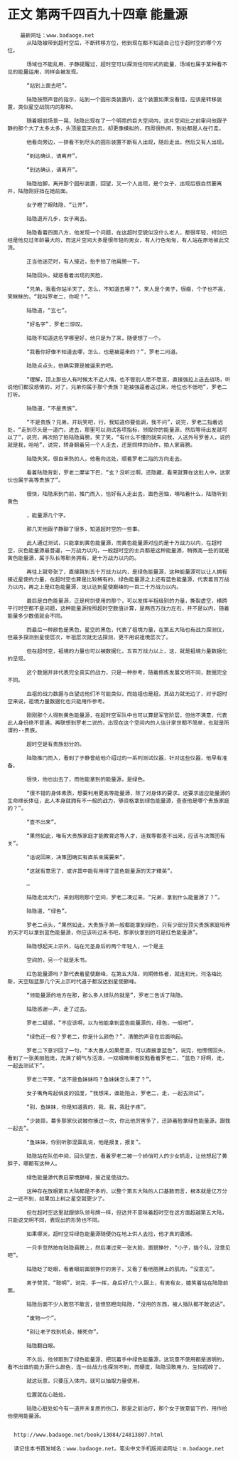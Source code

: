 # 正文 第两千四百九十四章 能量源
        最新网址：www.badaoge.net
          从陆隐被带到超时空后，不断转移方位，他到现在都不知道自己位于超时空的哪个方位。
      
          场域也不能乱用，子静提醒过，超时空可以探测任何形式的能量，场域也属于某种看不见的能量运用，同样会被发现。
      
          “站到上面去吧”。
      
          陆隐按照声音的指示，站到一个圆形类装置内，这个装置如果没看错，应该是转移装置，类似星空战院内的那种。
      
          随着眼前场景一晃，陆隐出现在了一个明亮的巨大空间内，这片空间比之前审问他跟子静的那个大了太多太多，头顶是蓝天白云，却更像模拟的，四周很热闹，到处都是人在行走。
      
          他看向旁边，一排看不到尽头的圆形装置不断有人出现，随后走出，然后又有人出现。
      
          “到达确认，请离开”。
      
          “到达确认，请离开”。
      
          陆隐抬脚，离开那个圆形装置，回望，又一个人出现，是个女子，出现后很自然要离开，陆隐刚好挡在她前面。
      
          女子瞪了眼陆隐，“让开”。
      
          陆隐退开几步，女子离去。
      
          陆隐看着四面八方，他发现一个问题，在这超时空貌似没什么老人，都很年轻，柯剑已经是他见过年龄最大的，而这片空间大多是很年轻的男女，有人行色匆匆，有人站在原地彼此交流。
      
          正当他迷茫时，有人接近，抬手拍了他肩膀一下。
      
          陆隐回头，疑惑看着出现的笑脸。
      
          “兄弟，我看你站半天了，怎么，不知道去哪？”，来人是个男子，很瘦，个子也不高，笑眯眯的，“我叫罗老二，你呢？”。
      
          陆隐道，“玄七”。
      
          “好名字”，罗老二惊叹。
      
          陆隐不知道这名字哪里好，他只是为了来，随便想了一个。
      
          “我看你好像不知道去哪，怎么，也是被逼来的？”，罗老二问道。
      
          陆隐点点头，他确实算是被逼来的吧。
      
          “理解，顶上那些人有时候太不近人情，也不管别人愿不愿意，直接强拉上送去战场，听说他们都没感情的，对了，兄弟你属于那个贵族？能被强逼着送过来，地位也不低吧”，罗老二打听。
      
          陆隐道，“不是贵族”。
      
          “不是贵族？兄弟，开玩笑吧，行，我知道你要低调，我不问”，说完，罗老二指着远处，“走到尽头是一道门，进去，那里可以测试各项指标，领取你的能量源，然后等待出发就可以了”，说完，再次拍了拍陆隐肩膀，笑了笑，“有什么不懂的就来问我，人送外号罗善人，说的就是我，哈哈”，说完，转身朝着另一个人走去，还是同样的动作，拍人家肩膀。
      
          陆隐失笑，很自来熟的人，他看向远处，顺着罗老二指的方向走去。
      
          看着陆隐背影，罗老二摩挲下巴，“玄？没听过啊，还隐藏，看来就算在这批人中，这家伙也属于高等贵族了”。
      
          很快，陆隐来到门前，推门而入，恰好有人走出去，面色苦恼，嘀咕着什么，陆隐听到黄色
      
          ，能量源几个字。
      
          那几天他跟子静聊了很多，知道超时空的一些事。
      
          此人通过测试，只能拿到黄色能量源，而黄色能量源对应的是十万战力以内，在超时空，灰色能量源最普遍，一万战力以内，一般超时空的士兵都是这种能量源，稍微高一些的就是黄色能量源，属于队长等职务拥有，是十万战力以内的。
      
          再往上就夸张了，直接跳到五十万战力以内，是绿色能量源，这种能量源可以让人拥有接近星使的力量，在超时空也算是比较稀有的，绿色能量源之上还有蓝色能量源，代表着百万战力以内，再之上是红色能量源，足以达到星使巅峰的一百二十万战力以内。
      
          最后是白色能量源，正是柯剑使用的那个，可以发挥半祖级别的力量，撕裂虚空，横跨平行时空都不是问题，这种能量源按照超时空数值计算，是两百万战力左右，并不是以内，随着能量多少数值就会不同。
      
          而最后一种颜色是黑色，星空的黑色，代表了祖境力量，在第五大陆也有战力探测仪，但最多探测到星使层次，半祖层次就无法探测，更不用说祖境层次了。
      
          但在超时空，祖境的力量也可以被数据化，五百万战力以上，这，就是祖境力量数据化的呈现。
      
          这个数据并非代表完全真实的战力，只是一种参考，随着修炼发展文明不同，数据完全不同。
      
          血祖的战力数据与白望远他们不可能类似，而始祖也是祖，其战力就无边了，对于超时空来说，祖境力量数据化也只能用作参考。
      
          刚刚那个人得到黄色能量源，在超时空军队中也可以算是军官阶层，但他不满意，代表此人身份绝不普通，再联想到罗老二说的，出现在这个空间内的人估计家世都不简单，也就是所谓的--贵族。
      
          超时空是有贵族划分的。
      
          陆隐推门而入，看到了子静曾给他介绍过的一系列测试仪器，针对这些仪器，他早有准备。
      
          很快，他也出去了，而他能拿到的能量源，是绿色。
      
          “很不错的身体素质，想要利用更高等能量源，除了对身体的要求，还要求适应能量源的生命绵长体征，此人本身就拥有不一般的战力，够资格拿到绿色能量源，查查他是哪个贵族家庭的？”。
      
          “查不出来”。
      
          “果然如此，唯有大贵族家庭才能教育这等人才，连我等都查不出来，应该与决策团有关”。
      
          “话说回来，决策团确实有直系亲属要来”。
      
          “这就有意思了，或许其中能有用得了蓝色能量源的天才精英”。
      
          …
      
          陆隐走出大门，来到刚刚那个空间，罗老二凑过来，“兄弟，拿到什么能量源了？”。
      
          陆隐道，“绿色”。
      
          罗老二点头，“果然如此，大贵族子弟一般都能拿到绿色，只有少部分顶尖贵族家庭培养的天才可以拿到蓝色能量源，你应该听过禾书吧，那家伙拿到的可是红色能量源”。
      
          陆隐想起天上宗外，站在元圣身后的两个年轻人，一个是主
      
          空间的，另一个就是禾书。
      
          红色能量源吗？那代表着星使巅峰，在第五大陆，同期修炼者，就连初元，河洛梅比斯，天空珈蓝那几个天上宗时代道子都没达到星使巅峰。
      
          “领能量源的地方在那，那么多人排队的就是”，罗老二告诉了陆隐。
      
          陆隐感谢一声，走了过去。
      
          罗老二疑惑，“不应该啊，以为他能拿到蓝色能量源的，绿色，一般吧”。
      
          “绿色还一般？罗老二，你是什么颜色？”，清脆的声音在后面响起。
      
          罗老二下意识回了一句，“本大善人如果愿意，可以直接拿蓝色”，说完，他愣愣回头，看到了一张美丽脸庞，充满了朝气与活泼，一双眼睛带着狡黠看着罗老二，“蓝色？好啊，走，一起去测试下”。
      
          罗老二干笑，“这不是鱼妹妹吗？鱼妹妹怎么来了？”。
      
          女子嘴角弯起俏皮的弧度，“我想来，谁能阻止，罗老二，走，一起去测试”。
      
          “别，鱼妹妹，你是知道我的，我，我，我肚子疼”。
      
          “少装蒜，幕多那家伙说被你揍过一次，你比他厉害多了，还舔着脸拿绿色能量源，跟我一起去”。
      
          “鱼妹妹，你别听那混蛋乱说，他是报复，报复”。
      
          陆隐站在队伍中间，回头望去，看着罗老二被一个娇俏可人的少女抓走，让他想起了黄胖子，哪都有这种人。
      
          绿色能量源代表启蒙境巅峰，接近星使战力。
      
          这种存在放眼第五大陆都是不多的，以整个第五大陆的人口基数而言，根本就是亿万分之一还不到，如果加上树之星空就更少了。
      
          但在超时空这里就跟排队领号牌一样，但这并不意味着超时空在这方面超越第五大陆，只能说文明不同，表现出的形势也不同。
      
          如果哪天，超时空将绿色能量源随便仍在地上供人去捡，他才真的震撼。
      
          一只手忽然按在陆隐肩膀上，然后凑过来一张大脸，面貌狰狞，“小子，插个队，没意见吧”。
      
          陆隐眨了眨眼，看着眼前面貌狰狞的男子，又看了看他胳膊上的肌肉，“没意见”。
      
          男子赞赏，“聪明”，说完，手一挥，身后好几个人跟上，有男有女，嬉笑着站在陆隐前面。
      
          陆隐后面不少人敢怒不敢言，皆愤怒瞪向陆隐，“没用的东西，被人插队都不敢说话”。
      
          “废物一个”。
      
          “别让老子找到机会，揍死你”。
      
          陆隐翻白眼。
      
          不久后，他领取到了绿色能量源，把玩着手中绿色能量源，这玩意不使用都是透明的，看不出谁的能力源什么颜色，连一丝战力也探测不到，而硬度，陆隐没敢用力，生怕捏碎了。
      
          就这玩意，只要压入体内，就可以抽取力量使用。
      
          位置就在心脏处。
      
          陆隐心脏处如今有一道并未复原的伤口，那是之前治疗，那个女子故意留下的，用作给他使用能量源。
      
      
      http://www.badaoge.net/book/13084/24813807.html
      
      请记住本书首发域名：www.badaoge.net。笔尖中文手机版阅读网址：m.badaoge.net